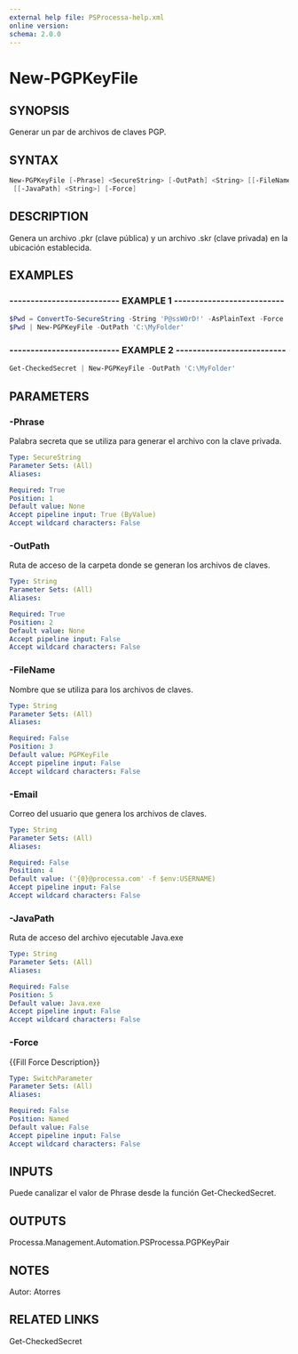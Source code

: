 ```yaml
---
external help file: PSProcessa-help.xml
online version: 
schema: 2.0.0
---
```


# New-PGPKeyFile

## SYNOPSIS
Generar un par de archivos de claves PGP.

## SYNTAX

```powershell
New-PGPKeyFile [-Phrase] <SecureString> [-OutPath] <String> [[-FileName] <String>] [[-Email] <String>]
 [[-JavaPath] <String>] [-Force]
```

## DESCRIPTION
Genera un archivo .pkr (clave pública) y un archivo .skr (clave privada) en la ubicación establecida.

## EXAMPLES

### -------------------------- EXAMPLE 1 --------------------------
```powershell
$Pwd = ConvertTo-SecureString -String 'P@ssW0rD!' -AsPlainText -Force
$Pwd | New-PGPKeyFile -OutPath 'C:\MyFolder'
```

### -------------------------- EXAMPLE 2 --------------------------
```powershell
Get-CheckedSecret | New-PGPKeyFile -OutPath 'C:\MyFolder'
```

## PARAMETERS

### -Phrase
Palabra secreta que se utiliza para generar el archivo con la clave privada.

```yaml
Type: SecureString
Parameter Sets: (All)
Aliases: 

Required: True
Position: 1
Default value: None
Accept pipeline input: True (ByValue)
Accept wildcard characters: False
```

### -OutPath
Ruta de acceso de la carpeta donde se generan los archivos de claves.

```yaml
Type: String
Parameter Sets: (All)
Aliases: 

Required: True
Position: 2
Default value: None
Accept pipeline input: False
Accept wildcard characters: False
```

### -FileName
Nombre que se utiliza para los archivos de claves.

```yaml
Type: String
Parameter Sets: (All)
Aliases: 

Required: False
Position: 3
Default value: PGPKeyFile
Accept pipeline input: False
Accept wildcard characters: False
```

### -Email
Correo del usuario que genera los archivos de claves.

```yaml
Type: String
Parameter Sets: (All)
Aliases: 

Required: False
Position: 4
Default value: ('{0}@processa.com' -f $env:USERNAME)
Accept pipeline input: False
Accept wildcard characters: False
```

### -JavaPath
Ruta de acceso del archivo ejecutable Java.exe

```yaml
Type: String
Parameter Sets: (All)
Aliases: 

Required: False
Position: 5
Default value: Java.exe
Accept pipeline input: False
Accept wildcard characters: False
```

### -Force
{{Fill Force Description}}

```yaml
Type: SwitchParameter
Parameter Sets: (All)
Aliases: 

Required: False
Position: Named
Default value: False
Accept pipeline input: False
Accept wildcard characters: False
```

## INPUTS

Puede canalizar el valor de Phrase desde la función Get-CheckedSecret.

## OUTPUTS

Processa.Management.Automation.PSProcessa.PGPKeyPair

## NOTES
Autor: Atorres

## RELATED LINKS

Get-CheckedSecret
